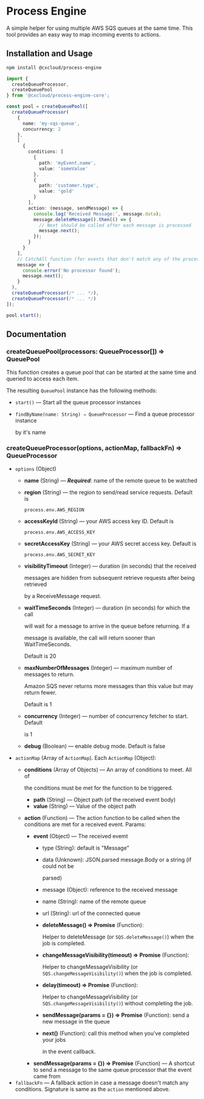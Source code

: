 # Process Engine

A simple helper for using multiple AWS SQS queues at the same time. This tool provides an easy way to map incoming events to actions.

## Installation and Usage

```bash
npm install @cxcloud/process-engine
```

```typescript
import {
  createQueueProcessor,
  createQueuePool
} from '@cxcloud/process-engine-core';

const pool = createQueuePool([
  createQueueProcessor(
    {
      name: 'my-sqs-queue',
      concurrency: 2
    },
    [
      {
        conditions: [
          {
            path: 'myEvent.name',
            value: 'someValue'
          },
          {
            path: 'customer.type',
            value: 'gold'
          }
        ],
        action: (message, sendMessage) => {
          console.log('Received Message:', message.data);
          message.deleteMessage().then(() => {
            // Next should be called after each message is processed
            message.next();
          });
        }
      }
    ],
    // CatchAll function (for events that don't match any of the processors)
    message => {
      console.error('No processor found');
      message.next();
    }
  ),
  createQueueProcessor(/* ... */),
  createQueueProcessor(/* ... */)
]);

pool.start();
```

## Documentation

### createQueuePool\(processors: QueueProcessor\[\]\) ⇒ QueuePool

This function creates a queue pool that can be started at the same time and queried to access each item.

The resulting `QueuePool` instance has the following methods:

* `start()` — Start all the queue processor instances
* `findByName(name: String) ⇒ QueueProcessor` — Find a queue processor instance

  by it's name

### createQueueProcessor\(options, actionMap, fallbackFn\) ⇒ QueueProcessor

* `options` \(Object\)
  * **name** \(String\) — _**Required**_: name of the remote queue to be watched
  * **region** \(String\) — the region to send/read service requests. Default is

    `process.env.AWS_REGION`

  * **accessKeyId** \(String\) — your AWS access key ID. Default is

    `process.env.AWS_ACCESS_KEY`

  * **secretAccessKey** \(String\) — your AWS secret access key. Default is

    `process.env.AWS_SECRET_KEY`

  * **visibilityTimeout** \(Integer\) — duration \(in seconds\) that the received

    messages are hidden from subsequent retrieve requests after being retrieved

    by a ReceiveMessage request.

  * **waitTimeSeconds** \(Integer\) — duration \(in seconds\) for which the call

    will wait for a message to arrive in the queue before returning. If a

    message is available, the call will return sooner than WaitTimeSeconds.

    Default is 20

  * **maxNumberOfMessages** \(Integer\) — maximum number of messages to return.

    Amazon SQS never returns more messages than this value but may return fewer.

    Default is 1

  * **concurrency** \(Integer\) — number of concurrency fetcher to start. Default

    is 1

  * **debug** \(Boolean\) — enable debug mode. Default is false
* `actionMap` \(Array of `ActionMap`\). Each `ActionMap` \(Object\):
  * **conditions** \(Array of Objects\) — An array of conditions to meet. All of

    the conditions must be met for the function to be triggered.

    * **path** \(String\) — Object path \(of the received event body\)
    * **value** \(String\) — Value of the object path

  * **action** \(Function\) — The action function to be called when the conditions are met for a received event. Params:
    * **event** \(Object\) — The received evemt
      * type \(String\): default is "Message"
      * data \(Unknown\): JSON.parsed message.Body or a string \(if could not be

        parsed\)

      * message \(Object\): reference to the received message
      * name \(String\): name of the remote queue
      * url \(String\): url of the connected queue
      * **deleteMessage\(\) ⇒ Promise** \(Function\):

        Helper to deleteMessage \(or `SQS.deleteMessage()`\) when the job is completed.

      * **changeMessageVisibility\(timeout\) ⇒ Promise** \(Function\):

        Helper to changeMessageVisibility \(or `SQS.changeMessageVisibility()`\) when the job is completed.

      * **delay\(timeout\) ⇒ Promise** \(Function\):

        Helper to changeMessageVisibility \(or `SQS.changeMessageVisibility()`\) without completing the job.

      * **sendMessage\(params = {}\) ⇒ Promise** \(Function\): send a new message in the queue
      * **next\(\)** \(Function\): call this method when you've completed your jobs

        in the event callback.
    * **sendMessage\(params = {}\) ⇒ Promise** \(Function\) — A shortcut to send a message to the same queue processor that the event came from
* `fallbackFn` — A fallback action in case a message doesn't match any conditions. Signature is same as the `action` mentioned above.

